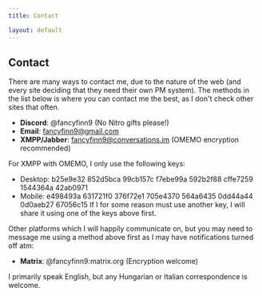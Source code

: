 ```yaml
---
title: Contact

layout: default
---
```


## Contact

There are many ways to contact me, due to the nature of the web (and every site deciding that they need their own PM system). The methods in the list below is where you can contact me the best, as I don't check other sites that often.

- **Discord**: @fancyfinn9 (No Nitro gifts please!)
- **Email**: fancyfinn9@gmail.com
- **XMPP/Jabber**: fancyfinn9@conversations.im (OMEMO encryption recommended)

For XMPP with OMEMO, I only use the following keys:  
- Desktop: b25e9e32 852d5bca 99cb157c f7ebe99a 592b2f88 cffe7259 1544364a 42ab0971  
- Mobile: e498493a 631721f0 376f72e1 705e4370 564a6435 0dd44a44 0d0aeb27 67056c15
If I for some reason must use another key, I will share it using one of the keys above first.

Other platforms which I will happily communicate on, but you may need to message me using a method above first as I may have notifications turned off atm:

- **Matrix**: @fancyfinn9:matrix.org (Encryption welcome)

I primarily speak English, but any Hungarian or Italian correspondence is welcome.